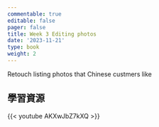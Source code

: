 ```yaml
---
commentable: true
editable: false
pager: false
title: Week 3 Editing photos
date: '2023-11-21'
type: book
weight: 2
---
```


Retouch listing photos that Chinese custmers like

<!--more--> 
## 學習資源

{{< youtube AKXwJbZ7kXQ >}}
